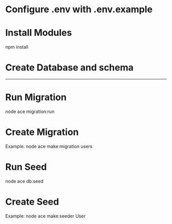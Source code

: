 # Configure .env with .env.example

# Install Modules
npm install

# Create Database and schema
---------------------------------------------------------------------------------------------------------------------

# Run Migration
node ace migration:run

# Create Migration
Example: node ace make:migration users

# Run Seed
node ace db:seed

# Create Seed
Example: node ace make:seeder User
